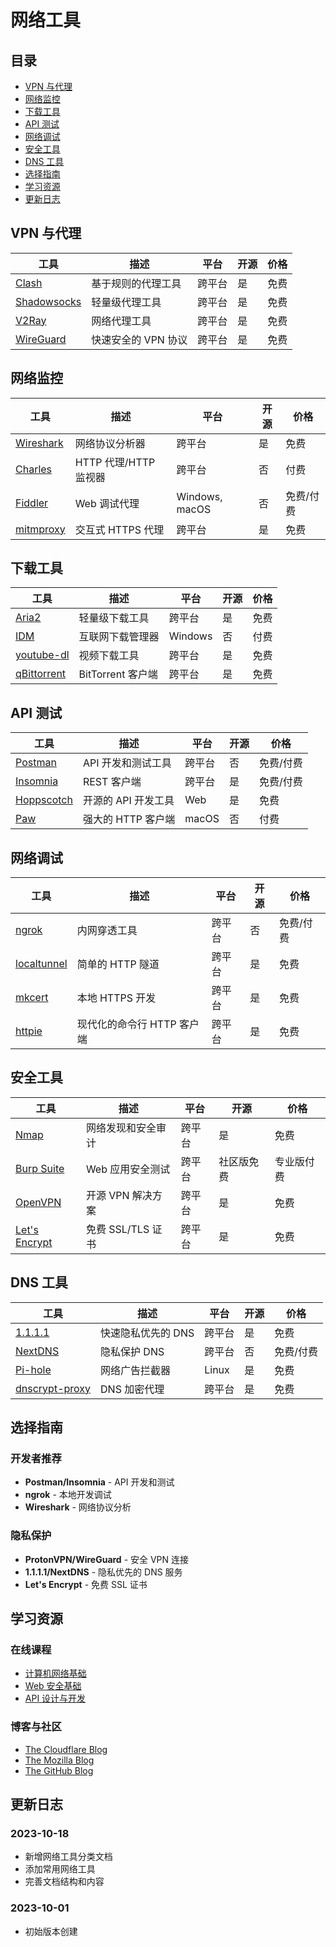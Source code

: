 # 网络工具

## 目录

- [VPN 与代理](#vpn-与代理)
- [网络监控](#网络监控)
- [下载工具](#下载工具)
- [API 测试](#api-测试)
- [网络调试](#网络调试)
- [安全工具](#安全工具)
- [DNS 工具](#dns-工具)
- [选择指南](#选择指南)
- [学习资源](#学习资源)
- [更新日志](#更新日志)

## VPN 与代理

| 工具 | 描述 | 平台 | 开源 | 价格 |
|------|------|------|------|------|
| [Clash](tools/clash/README.md) | 基于规则的代理工具 | 跨平台 | 是 | 免费 |
| [Shadowsocks](tools/shadowsocks/README.md) | 轻量级代理工具 | 跨平台 | 是 | 免费 |
| [V2Ray](tools/v2ray/README.md) | 网络代理工具 | 跨平台 | 是 | 免费 |
| [WireGuard](tools/wireguard/README.md) | 快速安全的 VPN 协议 | 跨平台 | 是 | 免费 |

## 网络监控

| 工具 | 描述 | 平台 | 开源 | 价格 |
|------|------|------|------|------|
| [Wireshark](tools/wireshark/README.md) | 网络协议分析器 | 跨平台 | 是 | 免费 |
| [Charles](tools/charles/README.md) | HTTP 代理/HTTP 监视器 | 跨平台 | 否 | 付费 |
| [Fiddler](tools/fiddler/README.md) | Web 调试代理 | Windows, macOS | 否 | 免费/付费 |
| [mitmproxy](tools/mitmproxy/README.md) | 交互式 HTTPS 代理 | 跨平台 | 是 | 免费 |

## 下载工具

| 工具 | 描述 | 平台 | 开源 | 价格 |
|------|------|------|------|------|
| [Aria2](tools/aria2/README.md) | 轻量级下载工具 | 跨平台 | 是 | 免费 |
| [IDM](tools/idm/README.md) | 互联网下载管理器 | Windows | 否 | 付费 |
| [youtube-dl](tools/youtube-dl/README.md) | 视频下载工具 | 跨平台 | 是 | 免费 |
| [qBittorrent](tools/qbittorrent/README.md) | BitTorrent 客户端 | 跨平台 | 是 | 免费 |

## API 测试

| 工具 | 描述 | 平台 | 开源 | 价格 |
|------|------|------|------|------|
| [Postman](tools/postman/README.md) | API 开发和测试工具 | 跨平台 | 否 | 免费/付费 |
| [Insomnia](tools/insomnia/README.md) | REST 客户端 | 跨平台 | 是 | 免费/付费 |
| [Hoppscotch](tools/hoppscotch/README.md) | 开源的 API 开发工具 | Web | 是 | 免费 |
| [Paw](https://paw.cloud/) | 强大的 HTTP 客户端 | macOS | 否 | 付费 |

## 网络调试

| 工具 | 描述 | 平台 | 开源 | 价格 |
|------|------|------|------|------|
| [ngrok](tools/ngrok/README.md) | 内网穿透工具 | 跨平台 | 否 | 免费/付费 |
| [localtunnel](https://github.com/localtunnel/localtunnel) | 简单的 HTTP 隧道 | 跨平台 | 是 | 免费 |
| [mkcert](https://github.com/FiloSottile/mkcert) | 本地 HTTPS 开发 | 跨平台 | 是 | 免费 |
| [httpie](https://httpie.io/) | 现代化的命令行 HTTP 客户端 | 跨平台 | 是 | 免费 |

## 安全工具

| 工具 | 描述 | 平台 | 开源 | 价格 |
|------|------|------|------|------|
| [Nmap](https://nmap.org/) | 网络发现和安全审计 | 跨平台 | 是 | 免费 |
| [Burp Suite](https://portswigger.net/burp) | Web 应用安全测试 | 跨平台 | 社区版免费 | 专业版付费 |
| [OpenVPN](https://openvpn.net/) | 开源 VPN 解决方案 | 跨平台 | 是 | 免费 |
| [Let's Encrypt](https://letsencrypt.org/) | 免费 SSL/TLS 证书 | 跨平台 | 是 | 免费 |

## DNS 工具

| 工具 | 描述 | 平台 | 开源 | 价格 |
|------|------|------|------|------|
| [1.1.1.1](https://1.1.1.1/) | 快速隐私优先的 DNS | 跨平台 | 是 | 免费 |
| [NextDNS](https://nextdns.io/) | 隐私保护 DNS | 跨平台 | 否 | 免费/付费 |
| [Pi-hole](https://pi-hole.net/) | 网络广告拦截器 | Linux | 是 | 免费 |
| [dnscrypt-proxy](https://github.com/DNSCrypt/dnscrypt-proxy) | DNS 加密代理 | 跨平台 | 是 | 免费 |

## 选择指南

### 开发者推荐
- **Postman/Insomnia** - API 开发和测试
- **ngrok** - 本地开发调试
- **Wireshark** - 网络协议分析

### 隐私保护
- **ProtonVPN/WireGuard** - 安全 VPN 连接
- **1.1.1.1/NextDNS** - 隐私优先的 DNS 服务
- **Let's Encrypt** - 免费 SSL 证书

## 学习资源

### 在线课程
- [计算机网络基础](https://www.coursera.org/learn/computer-networking)
- [Web 安全基础](https://www.udemy.com/course/web-security-fundamentals/)
- [API 设计与开发](https://www.udacity.com/course/designing-restful-apis--ud388)

### 博客与社区
- [The Cloudflare Blog](https://blog.cloudflare.com/)
- [The Mozilla Blog](https://blog.mozilla.org/)
- [The GitHub Blog](https://github.blog/)

## 更新日志

### 2023-10-18
- 新增网络工具分类文档
- 添加常用网络工具
- 完善文档结构和内容

### 2023-10-01
- 初始版本创建
